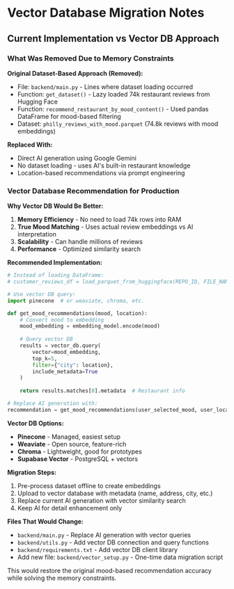 # Vector Database Migration Notes

## Current Implementation vs Vector DB Approach

### What Was Removed Due to Memory Constraints

**Original Dataset-Based Approach (Removed):**
- File: `backend/main.py` - Lines where dataset loading occurred
- Function: `get_dataset()` - Lazy loaded 74k restaurant reviews from Hugging Face
- Function: `recommend_restaurant_by_mood_content()` - Used pandas DataFrame for mood-based filtering
- Dataset: `philly_reviews_with_mood.parquet` (74.8k reviews with mood embeddings)

**Replaced With:**
- Direct AI generation using Google Gemini
- No dataset loading - uses AI's built-in restaurant knowledge
- Location-based recommendations via prompt engineering

### Vector Database Recommendation for Production

**Why Vector DB Would Be Better:**
1. **Memory Efficiency** - No need to load 74k rows into RAM
2. **True Mood Matching** - Uses actual review embeddings vs AI interpretation
3. **Scalability** - Can handle millions of reviews
4. **Performance** - Optimized similarity search

**Recommended Implementation:**

```python
# Instead of loading DataFrame:
# customer_reviews_df = load_parquet_from_huggingface(REPO_ID, FILE_NAME)

# Use vector DB query:
import pinecone  # or weaviate, chroma, etc.

def get_mood_recommendations(mood, location):
    # Convert mood to embedding
    mood_embedding = embedding_model.encode(mood)
    
    # Query vector DB
    results = vector_db.query(
        vector=mood_embedding,
        top_k=5,
        filter={"city": location},
        include_metadata=True
    )
    
    return results.matches[0].metadata  # Restaurant info

# Replace AI generation with:
recommendation = get_mood_recommendations(user_selected_mood, user_location)
```

**Vector DB Options:**
- **Pinecone** - Managed, easiest setup
- **Weaviate** - Open source, feature-rich
- **Chroma** - Lightweight, good for prototypes
- **Supabase Vector** - PostgreSQL + vectors

**Migration Steps:**
1. Pre-process dataset offline to create embeddings
2. Upload to vector database with metadata (name, address, city, etc.)
3. Replace current AI generation with vector similarity search
4. Keep AI for detail enhancement only

**Files That Would Change:**
- `backend/main.py` - Replace AI generation with vector queries
- `backend/utils.py` - Add vector DB connection and query functions
- `backend/requirements.txt` - Add vector DB client library
- Add new file: `backend/vector_setup.py` - One-time data migration script

This would restore the original mood-based recommendation accuracy while solving the memory constraints.